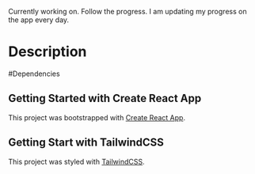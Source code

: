 Currently working on. Follow the progress. I am updating my progress on the app every day.

# Description




#Dependencies

## Getting Started with Create React App

This project was bootstrapped with [Create React App](https://github.com/facebook/create-react-app).

## Getting Start with TailwindCSS

This project was styled with [TailwindCSS](https://tailwindcss.com/docs/guides/create-react-app).

